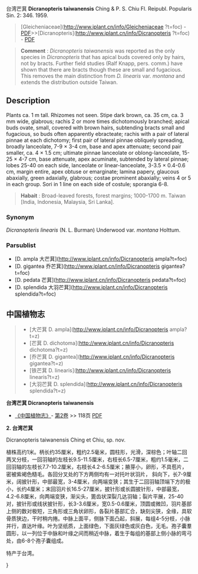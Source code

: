 台湾芒萁 **Dicranopteris taiwanensis** Ching & P. S. Chiu Fl. Reipubl. Popularis Sin. 2: 346. 1959.

> [Gleicheniaceae](http://www.iplant.cn/info/Gleicheniaceae ?t=foc) - [PDF](http://iplant.cn/foc/pdf/Gleicheniaceae.pdf)>>[Dicranopteris](http://www.iplant.cn/info/Dicranopteris ?t=foc) - [PDF](http://www.iplant.cn/foc/pdf/Dicranopteris.pdf)

> **Comment** : 
> *Dicranopteris taiwanensis* was reported as the only species in *Dicranopteris* that has apical buds covered only by hairs, not by bracts. Further field studies (Ralf Knapp, pers. comm.) have shown that there are bracts though these are small and fugacious. This removes the main distinction from *D. linearis* var. *montana* and extends the distribution outside Taiwan.

## Description

Plants ca. 1 m tall. Rhizomes not seen. Stipe dark brown, ca. 35 cm, ca. 3 mm wide, glabrous; rachis 2 or more times dichotomously branched; apical buds ovate, small, covered with brown hairs, subtending bracts small and fugacious, so buds often apparently ebracteate; rachis with a pair of lateral pinnae at each dichotomy; first pair of lateral pinnae obliquely spreading, broadly lanceolate, 7-9 × 3-4 cm, base and apex attenuate; second pair smaller, ca. 4 × 1.5 cm; ultimate pinnae lanceolate or oblong-lanceolate, 15-25 × 4-7 cm, base attenuate, apex acuminate, subtended by lateral pinnae; lobes 25-40 on each side, lanceolate or linear-lanceolate, 3-3.5 × 0.4-0.6 cm, margin entire, apex obtuse or emarginate; lamina papery, glaucous abaxially, green adaxially, glabrous; costae prominent abaxially; veins 4 or 5 in each group. Sori in 1 line on each side of costule; sporangia 6-8.

> **Habait** : 
> Broad-leaved forests, forest margins; 1000-1700 m. Taiwan [India, Indonesia, Malaysia, Sri Lanka].

### Synonym
*Dicranopteris linearis* (N. L. Burman) Underwood var. *montana* Holttum.

### Parsublist

* [D.  ampla  大芒萁](http://www.iplant.cn/info/Dicranopteris ampla?t=foc)
* [D.  gigantea  乔芒萁](http://www.iplant.cn/info/Dicranopteris gigantea?t=foc)
* [D.  pedata  芒萁](http://www.iplant.cn/info/Dicranopteris pedata?t=foc)
* [D.  splendida  大羽芒萁](http://www.iplant.cn/info/Dicranopteris splendida?t=foc)

## 中国植物志

> * [大芒萁  D.  ampla](http://www.iplant.cn/info/Dicranopteris ampla?t=z)
> * [芒萁  D.  dichotoma](http://www.iplant.cn/info/Dicranopteris dichotoma?t=z)
> * [乔芒萁  D.  gigantea](http://www.iplant.cn/info/Dicranopteris gigantea?t=z)
> * [铁芒萁  D.  linearis](http://www.iplant.cn/info/Dicranopteris linearis?t=z)
> * [大羽芒萁  D.  splendida](http://www.iplant.cn/info/Dicranopteris splendida?t=z)

**台湾芒萁 Dicranopteris taiwanensis**

* [《中国植物志》](http://www.iplant.cn/frps)- [第2卷](http://www.iplant.cn/frps/vol/2) >> 118页 [PDF](http://www.iplant.cn/frps/pdf/2/118.PDF)

**2. 台湾芒萁**

Dicranopteris taiwanensis Ching et Chiu, sp. nov.

植株高约1米。柄长约35厘米，粗约2.5毫米，圆柱形，光滑，深棕色；叶轴二回两叉分枝，一回羽轴的左枝长9.5-11.5厘米，右枝长6.5-7厘米，粗约1.5毫米，二回羽轴的左枝长7.7-10.2厘米，右枝长4.2-6.5厘米；腋芽小，卵形，不具苞片，密被紫褐色糙毛。各回分叉处的下方两侧均有一对托叶状羽片， 斜向下，长7-9厘米，阔披针形，中部最宽，3-4厘米，向两端变狭；其生于二回羽轴顶端下方的极小，长约4厘米；末回羽片长16.5-27厘米，披针形或长圆披针形，中部最宽，4.2-6.8厘米，向两端变狭，渐尖头，篦齿状深裂几达羽轴；裂片平展，25-40对，披针形或线状披针形，长3-3.6厘米，宽0.5-0.6厘米，顶圆或微凹，羽片基部上侧的数对极短，三角形或三角状卵形，各裂片基部汇合，缺刻尖狭，全缘，具软骨质狭边，干时稍内捲。中脉上面平，侧脉下面凸起，斜展，每组4-5分枝，小脉并行，直达叶缘。叶为坚纸质，上面绿色，下面灰绿色或灰白色，无毛。孢子囊羣圆形，以一列位于中脉和叶缘之间而稍近中脉，着生于每组的基部上侧小脉的弯弓处，由6-8个孢子囊组成。

特产于台湾。

}